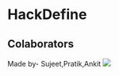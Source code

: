 # HackDefine


## Colaborators

Made by-
Sujeet,Pratik,Ankit
<a href="https://github.com/SujeetYT/HackDefine/graphs/contributors">
  <img src="https://contrib.rocks/image?repo=SujeetYT/HackDefine">

</a>
